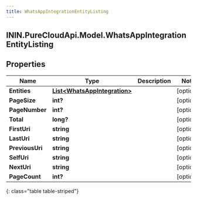 ```yaml
---
title: WhatsAppIntegrationEntityListing
---
```

## ININ.PureCloudApi.Model.WhatsAppIntegrationEntityListing

## Properties

|Name | Type | Description | Notes|
|------------ | ------------- | ------------- | -------------|
| **Entities** | [**List&lt;WhatsAppIntegration&gt;**](WhatsAppIntegration.html) |  | [optional] |
| **PageSize** | **int?** |  | [optional] |
| **PageNumber** | **int?** |  | [optional] |
| **Total** | **long?** |  | [optional] |
| **FirstUri** | **string** |  | [optional] |
| **LastUri** | **string** |  | [optional] |
| **PreviousUri** | **string** |  | [optional] |
| **SelfUri** | **string** |  | [optional] |
| **NextUri** | **string** |  | [optional] |
| **PageCount** | **int?** |  | [optional] |
{: class="table table-striped"}


